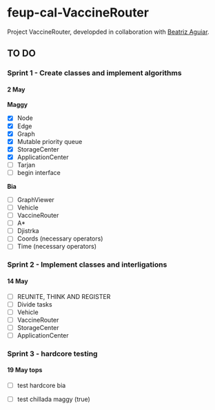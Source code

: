 # feup-cal-VaccineRouter


Project VaccineRouter, developded in collaboration with [Beatriz Aguiar](https://github.com/beatriz-ag).


## TO DO

### Sprint 1 - Create classes and implement algorithms     
#### 2 May

**Maggy**
- [x] Node
- [x] Edge
- [x] Graph
- [x] Mutable priority queue
- [x] StorageCenter           
- [x] ApplicationCenter
- [ ] Tarjan                  
- [ ] begin interface         
 
**Bia**    
- [ ] GraphViewer             
- [ ] Vehicle                 
- [ ] VaccineRouter           
- [ ] A*                      
- [ ] Djistrka    
- [ ] Coords (necessary operators)
- [ ] Time (necessary operators)          

### Sprint 2 - Implement classes and interligations
#### 14 May

- [ ] REUNITE, THINK AND REGISTER
- [ ] Divide tasks
- [ ] Vehicle                 
- [ ] VaccineRouter           
- [ ] StorageCenter           
- [ ] ApplicationCenter       

### Sprint 3 - hardcore testing
#### 19 May tops
- [ ] test hardcore bia
- [ ] test chillada maggy (true)
    
